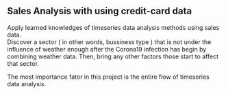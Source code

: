 ## Sales Analysis with using credit-card data

Apply learned knowledges of timeseries data analysis methods using sales data.  
Discover a sector ( in other words, bussiness type ) that is not under the influence of weather enough after the Corona19 infection has begin by combining weather data.
Then, bring any other factors those start to affect that sector.

The most importance fator in this project is the entire flow of timeseries data analysis.

